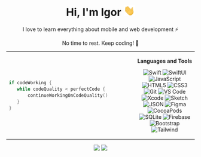 <h1 align="center"> Hi, I'm Igor <img src="https://raw.githubusercontent.com/ABSphreak/ABSphreak/master/gifs/Hi.gif" width="30px" </br> </h1>

<p align="center">I love to learn everything about mobile and web development ⚡</p>
<p align="center">No time to rest. Keep coding! 🚀</p>


  
<div align="center">
<table>
  <tr>
    <td>

 ```swift
if codeWorking {
    while codeQuality < perfectCode {
        continueWorkingOnCodeQuality()         
    }
 }
 ```
<td>

 <div align="center">
  
  **Languages and Tools**
  
![Swift](https://img.shields.io/badge/-UIKit-orange?style=flat&logo=swift&logoColor=ffffff)
![SwiftUI](https://img.shields.io/badge/-SwiftUI-01C5DD?style=flat&logo=swift&logoColor=black)
![JavaScript](https://img.shields.io/badge/-JavaScript-%23F7DF1C?style=flat&logo=javascript&logoColor=000000&labelColor=%23ECD83E&color=%23ECD83E)
![HTML5](https://img.shields.io/badge/-HTML5-%23E34C26?style=flat&logo=html5&logoColor=ffffff)
![CSS3](https://img.shields.io/badge/-CSS3-%23197CBE?style=flat&logo=css3)\
![Git](https://img.shields.io/badge/-Git-%23ED5A47?style=flat&logo=git&logoColor=%23ffffff)
![VS Code](https://img.shields.io/badge/-VSCode-%230066B8?style=flat&logo=visual-studio-code)
![Xcode](https://img.shields.io/badge/-Xcode-1897EA?style=flat&logo=xcode&logoColor=ffffff)
![Sketch](https://img.shields.io/badge/-Sketch-%23FDAD00?style=flat&logo=sketch&logoColor=ffffff)
![JSON](https://img.shields.io/badge/-JSON-414141?style=flat&logo=JSON&logoColor=ffffff)
![Figma](https://img.shields.io/badge/-Figma-9C56F6?style=flat&logo=figma&logoColor=ffffff)\
![CocoaPods](https://img.shields.io/badge/-CocoaPods-EF2A00?style=flat&logo=CocoaPods&logoColor=ffffff)
![SQLite](https://img.shields.io/badge/-SQLite-2B8CCC?style=flat&logo=SQLite&logoColor=ffffff)
![Firebase](https://img.shields.io/badge/-Firebase-FEA512?style=flat&logo=Firebase&logoColor=ffffff)
![Bootstrap](https://img.shields.io/badge/-Bootstrap-712CF8?style=flat&logo=Bootstrap&logoColor=ffffff)
![Tailwind](https://img.shields.io/badge/-Tailwind-38B7EF?style=flat&logo=Tailwind-CSS&logoColor=ffffff)
</div>
  </td> 
  </tr>
  </table>
  </div>


  <div align="center">
    <img align=top src="https://github-stats-alpha.vercel.app/api?username=artexhibit"/>
    <img align=top src="https://github-readme-stats.vercel.app/api/top-langs/?username=artexhibit&show_icons=true&hide_border=false&count_private=true&include_all_commits=true&layout=compact"/>
<div>
